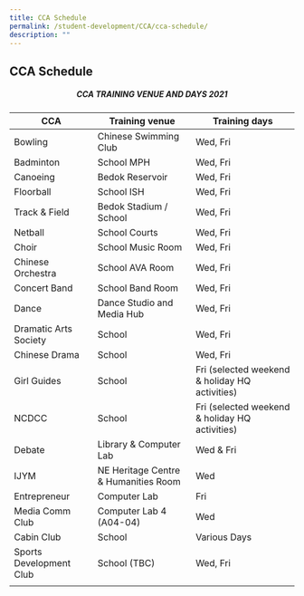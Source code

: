 ```yaml
---
title: CCA Schedule
permalink: /student-development/CCA/cca-schedule/
description: ""
---
```

## CCA Schedule

##### <center>CCA TRAINING VENUE AND DAYS 2021 </center>

| **CCA** | **Training venue** | **Training days** |
|---|---|---|
| Bowling | Chinese Swimming Club | Wed, Fri |
| Badminton | School MPH | Wed, Fri |
| Canoeing | Bedok Reservoir | Wed, Fri |
| Floorball | School ISH | Wed, Fri |
| Track & Field | Bedok Stadium / School | Wed, Fri |
| Netball | School Courts | Wed, Fri |
| Choir | School Music Room | Wed, Fri |
| Chinese Orchestra | School AVA Room | Wed, Fri |
| Concert Band | School Band Room | Wed, Fri |
| Dance | Dance Studio and Media Hub | Wed, Fri |
| Dramatic Arts Society | School | Wed, Fri |
| Chinese Drama | School | Wed, Fri |
| Girl Guides | School | Fri (selected weekend & holiday HQ activities) |
| NCDCC | School | Fri (selected weekend & holiday HQ activities) |
| Debate | Library & Computer Lab | Wed & Fri |
| IJYM | NE Heritage Centre & Humanities Room | Wed |
| Entrepreneur | Computer Lab | Fri |
| Media Comm Club | Computer Lab 4 (A04-04) | Wed |
| Cabin Club | School | Various Days |
| Sports Development Club | School (TBC) | Wed, Fri |
|  |  |  |